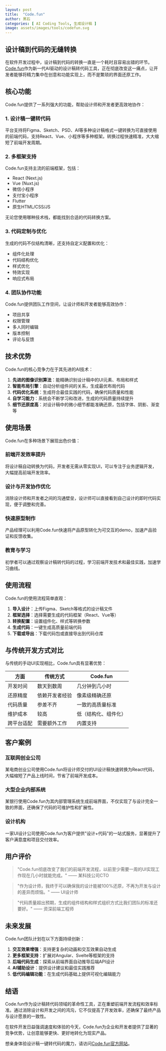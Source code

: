 ```yaml
---
layout: post
title:  "Code.fun"
author: 黑石
categories: [ AI Coding Tools, 生成设计稿 ]
image: assets/images/tools/codefun.svg
---
```


## 设计稿到代码的无缝转换

在软件开发过程中，设计稿到代码的转换一直是一个耗时且容易出错的环节。[Code.fun](https://code.fun/)作为新一代AI驱动的设计稿转代码工具，正在彻底改变这一痛点，让开发者能够将精力集中在创意和功能实现上，而不是繁琐的界面还原工作。

## 核心功能

Code.fun提供了一系列强大的功能，帮助设计师和开发者更高效地协作：

### 1. 设计稿一键转代码

平台支持将Figma、Sketch、PSD、AI等多种设计稿格式一键转换为可直接使用的前端代码，支持React、Vue、小程序等多种框架。转换过程快速精准，大大缩短了前端开发周期。

### 2. 多框架支持

Code.fun支持主流的前端框架，包括：
- React (Next.js)
- Vue (Nuxt.js)
- 微信小程序
- 支付宝小程序
- Flutter
- 原生HTML/CSS/JS

无论您使用哪种技术栈，都能找到合适的代码转换方案。

### 3. 代码定制与优化

生成的代码不仅结构清晰，还支持自定义配置和优化：
- 组件化处理
- 代码结构优化
- 样式优化
- 特效实现
- 响应式布局

### 4. 团队协作功能

Code.fun提供团队工作空间，让设计师和开发者能够高效协作：
- 项目共享
- 权限管理
- 多人同时编辑
- 版本控制
- 评论与反馈

## 技术优势

Code.fun的核心竞争力在于其先进的AI技术：

1. **先进的图像识别算法**：能精确识别设计稿中的UI元素、布局和样式
2. **智能布局引擎**：自动分析组件间的关系，生成最优布局代码
3. **代码优化系统**：生成符合最佳实践的代码，确保代码质量和性能
4. **自学习能力**：系统会不断学习和改进，生成的代码质量持续提升
5. **细节还原度高**：对设计稿中的微小细节都能准确还原，包括字体、阴影、渐变等

## 使用场景

Code.fun在多种场景下展现出色价值：

### 前端开发效率提升

将设计稿自动转换为代码，开发者无需从零实现UI，可以专注于业务逻辑开发，大幅提高前端开发效率。

### 设计与开发协作优化

消除设计师和开发者之间的沟通壁垒，设计师可以直接看到自己设计的即时代码实现，便于调整和完善。

### 快速原型制作

产品经理可以利用Code.fun快速将产品原型转化为可交互的demo，加速产品验证和反馈收集。

### 教育与学习

初学者可以通过观察设计稿转代码的过程，学习前端开发技术和最佳实践，加速学习曲线。

## 使用流程

Code.fun的使用流程简单直观：

1. **导入设计**：上传Figma、Sketch等格式的设计稿文件
2. **框架选择**：选择需要生成的代码框架（React、Vue等）
3. **转换配置**：设置组件化、样式等转换参数
4. **生成代码**：一键生成高质量前端代码
5. **下载或导出**：下载代码包或直接导出到代码仓库

## 与传统开发方式对比

与传统的手动UI实现相比，Code.fun具有显著优势：

| 方面 | 传统方式 | Code.fun |
|------|---------|----------|
| 开发时间 | 数天到数周 | 几分钟到几小时 |
| 还原精度 | 依赖开发者经验 | 像素级精确还原 |
| 代码质量 | 参差不齐 | 一致的高质量标准 |
| 维护成本 | 较高 | 低（结构化、组件化） |
| 跨平台适配 | 需要额外工作 | 内置支持 |

## 客户案例

### 互联网创业公司

某电商创业公司使用Code.fun将设计师交付的UI设计稿快速转换为React代码，大幅缩短了产品上线时间，节省了前端开发成本。

### 大型企业内部系统

某银行使用Code.fun为其内部管理系统生成前端界面，不仅实现了与设计完全一致的界面，还确保了代码的可维护性和扩展性。

### 设计机构

一家UI设计公司使用Code.fun为客户提供"设计+代码"的一站式服务，显著提升了客户满意度和项目交付效率。

## 用户评价

> "Code.fun彻底改变了我们的前端开发流程，以前至少需要一周的UI实现工作现在几小时就能完成。" —— 某科技公司CTO

> "作为设计师，我终于可以确保我的设计能被100%还原，不再为开发与设计的差异而烦恼。" —— UI设计师

> "代码质量超出预期，生成的组件结构和样式组织方式比我们团队的标准还要好。" —— 资深前端工程师

## 未来发展

Code.fun团队计划在以下方面持续创新：

1. **交互效果增强**：支持更复杂的动画和交互效果自动生成
2. **更多框架支持**：扩展对Angular、Svelte等框架的支持
3. **后端代码生成**：探索从前端界面自动推导后端API设计
4. **AI辅助设计**：提供设计建议和最佳实践推荐
5. **低代码编辑功能**：在生成代码基础上提供可视化编辑能力

## 结语

Code.fun作为设计稿转代码领域的革命性工具，正在重塑前端开发流程和效率标准。通过消除设计和开发之间的鸿沟，它不仅提高了开发效率，还确保了最终产品与设计愿景的一致性。

在软件开发日益强调速度和体验的今天，Code.fun为企业和开发者提供了显著的竞争优势，让创意能够更快、更好地转化为现实产品。

想亲身体验设计稿一键转代码的魔力，请访问[Code.fun官方网站](https://code.fun/)。 